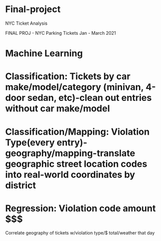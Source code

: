# Final-project
NYC Ticket Analysis

FINAL PROJ - NYC Parking Tickets Jan - March 2021

# Machine Learning

# Classification: Tickets by car make/model/category (minivan, 4-door sedan, etc)-clean out entries without car make/model
# Classification/Mapping: Violation Type(every entry)-geography/mapping-translate geographic street location codes into real-world coordinates by district
# Regression: Violation code amount $$$

Correlate geography of tickets w/violation type/$ total/weather that day
